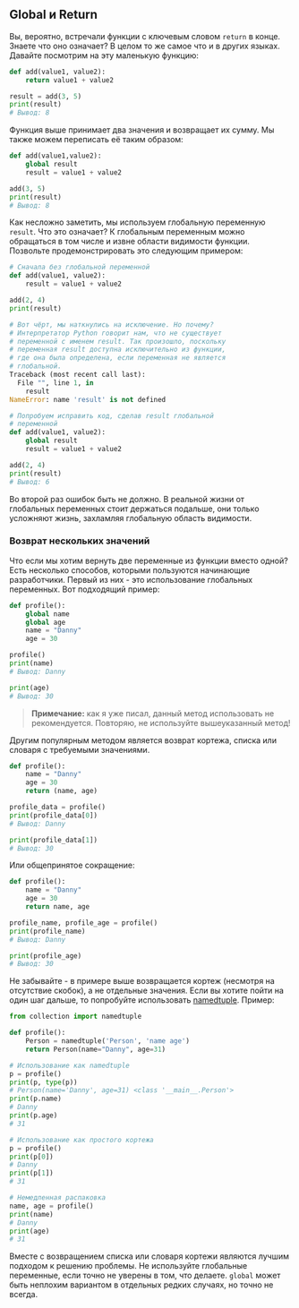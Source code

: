 ## Global и Return

Вы, вероятно, встречали функции с ключевым словом `return` в конце. Знаете
что оно означает? В целом то же самое что и в других языках. Давайте
посмотрим на эту маленькую функцию:

```python
def add(value1, value2):
    return value1 + value2

result = add(3, 5)
print(result)
# Вывод: 8
```

Функция выше принимает два значения и возвращает их сумму. Мы также можем
переписать её таким образом:

```python
def add(value1,value2):
    global result
    result = value1 + value2

add(3, 5)
print(result)
# Вывод: 8
```

Как несложно заметить, мы используем глобальную переменную `result`. Что это
означает? К глобальным переменным можно обращаться в том числе и извне области
видимости функции. Позвольте продемонстрировать это следующим примером:

```python
# Сначала без глобальной переменной
def add(value1, value2):
    result = value1 + value2

add(2, 4)
print(result)

# Вот чёрт, мы наткнулись на исключение. Но почему?
# Интерпретатор Python говорит нам, что не существует
# переменной с именем result. Так произошло, поскольку
# переменная result доступна исключительно из функции,
# где она была определена, если переменная не является
# глобальной.
Traceback (most recent call last):
  File "", line 1, in
    result
NameError: name 'result' is not defined

# Попробуем исправить код, сделав result глобальной
# переменной
def add(value1, value2):
    global result
    result = value1 + value2

add(2, 4)
print(result)
# Вывод: 6
```

Во второй раз ошибок быть не должно. В реальной жизни от глобальных переменных
стоит держаться подальше, они только усложняют жизнь, захламляя глобальную
область видимости.

### Возврат нескольких значений

Что если мы хотим вернуть две переменные из функции вместо одной? Есть
несколько способов, которыми пользуются начинающие разработчики. Первый из
них - это использование глобальных переменных. Вот подходящий пример:

```python
def profile():
    global name
    global age
    name = "Danny"
    age = 30

profile()
print(name)
# Вывод: Danny

print(age)
# Вывод: 30
```

> **Примечание:** как я уже писал, данный метод использовать не рекомендуется.
Повторяю, не используйте вышеуказанный метод!

Другим популярным методом является возврат кортежа, списка или словаря с
требуемыми значениями.

```python
def profile():
    name = "Danny"
    age = 30
    return (name, age)

profile_data = profile()
print(profile_data[0])
# Вывод: Danny

print(profile_data[1])
# Вывод: 30
```

Или общепринятое сокращение:

```python
def profile():
    name = "Danny"
    age = 30
    return name, age

profile_name, profile_age = profile()
print(profile_name)
# Вывод: Danny

print(profile_age)
# Вывод: 30
```

Не забывайте - в примере выше возвращается кортеж (несмотря на отсутствие скобок), а не отдельные значения. Если вы хотите пойти на один шаг дальше, то попробуйте использовать [namedtuple](https://docs.python.org/3/library/collections.html#collections.namedtuple). Пример:

```python
from collection import namedtuple

def profile():
    Person = namedtuple('Person', 'name age')
	return Person(name="Danny", age=31)

# Использование как namedtuple
p = profile()
print(p, type(p))
# Person(name='Danny', age=31) <class '__main__.Person'>
print(p.name)
# Danny
print(p.age)
# 31

# Использование как простого кортежа
p = profile()
print(p[0])
# Danny
print(p[1])
# 31

# Немедленная распаковка
name, age = profile()
print(name)
# Danny
print(age)
# 31
```

Вместе с возвращением списка или словаря кортежи являются лучшим подходом к решению проблемы. Не используйте глобальные переменные, если точно не уверены в том, что делаете. `global` может быть неплохим вариантом в отдельных редких случаях, но точно не всегда.
